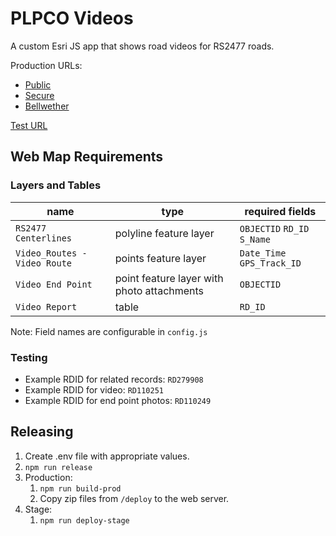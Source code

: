 # PLPCO Videos

A custom Esri JS app that shows road videos for RS2477 roads.

Production URLs:

* [Public](https://maps.publiclands.utah.gov/roadview/viewer)
* [Secure](https://maps.publiclands.utah.gov/roadview/internal)
* [Bellwether](https://maps.publiclands.utah.gov/roadview/bellwether)

[Test URL](https://test.mapserv.utah.gov/plpco-videos/)

## Web Map Requirements

### Layers and Tables

| name | type | required fields
| ---- | ---- | ----
| `RS2477 Centerlines` | polyline feature layer | `OBJECTID` `RD_ID` `S_Name`
| `Video_Routes - Video Route` | points feature layer | `Date_Time` `GPS_Track_ID`
| `Video End Point` | point feature layer with photo attachments | `OBJECTID`
| `Video Report` | table | `RD_ID`

Note: Field names are configurable in `config.js`

### Testing

* Example RDID for related records: `RD279908`
* Example RDID for video: `RD110251`
* Example RDID for end point photos: `RD110249`

## Releasing

1. Create .env file with appropriate values.
1. `npm run release`
1. Production:
    1. `npm run build-prod`
    1. Copy zip files from `/deploy` to the web server.
1. Stage:
    1. `npm run deploy-stage`
